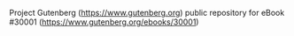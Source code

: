 Project Gutenberg (https://www.gutenberg.org) public repository for eBook #30001 (https://www.gutenberg.org/ebooks/30001)
